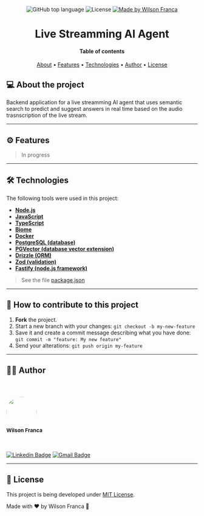 <p align="center">
  <img alt="GitHub top language" src="https://img.shields.io/github/languages/top/wilsonfsouza/live-stream-agent">

   <img alt="License" src="https://img.shields.io/badge/license-MIT-%23F26C6C">

  <a href="https://www.linkedin.com/in/wilsonfsouza/">
    <img alt="Made by Wilson Franca" src="https://img.shields.io/badge/made%20by-Wilson%20Franca-%230AA186">
  </a>
</p>

<h1 align="center">
  Live Streamming AI Agent
</h1>

<h4 align="center">
  Table of contents
</h4>

<p align="center">
 <a href="#-about-the-project">About</a> •
 <a href="#-features">Features</a> • 
 <a href="#-technologies">Technologies</a> •
 <a href="#-author">Author</a> •
 <a href="#user-content--license">License</a>
</p>

## 💻 About the project

Backend application for a live streamming AI agent that uses semantic search to predict and suggest answers in real time based on the audio trasnscription of the live stream.

---

## ⚙️ Features

> In progress

---

## 🛠 Technologies

The following tools were used in this project:

- **[Node.js](https://nodejs.org/en)**
- **[JavaScript](https://www.javascript.com/)**
- **[TypeScript](https://www.typescriptlang.org/)**
- **[Biome](https://biomejs.dev/)**
- **[Docker](https://www.docker.com/)**
- **[PostgreSQL (database)](https://www.postgresql.org/)**
- **[PGVector (database vector extension)](https://github.com/pgvector/pgvector)**
- **[Drizzle (ORM)](https://orm.drizzle.team/)**
- **[Zod (validation)](https://zod.dev/)**
- **[Fastify (node.js framework)](https://fastify.dev/)**

> See the file [package.json](https://github.com/wilsonfsouza/live-stream-agent/blob/main/package.json)

---

## 💪 How to contribute to this project

1. **Fork** the project.
2. Start a new branch with your changes: `git checkout -b my-new-feature`
3. Save it and create a commit message describing what you have done: `git commit -m "feature: My new feature"`
4. Send your alterations: `git push origin my-feature`

---

## 👨‍💻 Author

<br/>
<h3>
 <img style="border-radius: 50%; margin-right: 20px; width: 80px;" src="https://avatars0.githubusercontent.com/u/21347383?s=460&u=fdb399c92e369762d45d6495cbd2e87eef9e4d65&v=4" width="100px;" alt=""/>
 <br />
 <sub>Wilson Franca</sub></h3>
 <br />

[![Linkedin Badge](https://img.shields.io/badge/-Wilson-blue?style=flat-square&logo=Linkedin&logoColor=white&link=https://www.linkedin.com/in/wilsonfsouza/)](https://www.linkedin.com/in/wilsonfsouza/)
[![Gmail Badge](https://img.shields.io/badge/-wilson.franca.92@gmail.com-c14438?style=flat-square&logo=Gmail&logoColor=white&link=mailto:wilson.franca.92@gmail.com)](mailto:wilson.franca.92@gmail.com)

---

## 📝 License

This project is being developed under [MIT License](./LICENSE).

Made with ❤️ by Wilson Franca 👋
